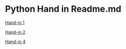 # Python Hand in Readme.md

[Hand-in 1](https://github.com/xuzhenyang85/python_handin/tree/master/Den_26_feb)

[Hand-in 2](https://github.com/xuzhenyang85/python_handin/tree/master/Den_4_marts)

[Hand-in 4](https://github.com/xuzhenyang85/python_handin/tree/master/Den_18_marts)